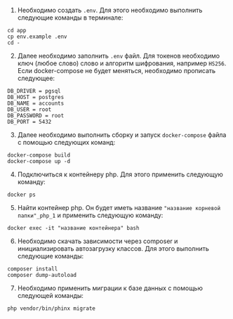 1. Необходимо создать `.env`. Для этого необходимо выполнить следующие команды в терминале:
````shell
cd app
cp env.example .env
cd -
````
2. Далее необходимо заполнить `.env` файл. Для токенов необходимо ключ (любое слово) слово и алгоритм шифрования, например `HS256`. Если docker-compose не будет меняться, необходимо прописать следующее:
````dotenv
DB_DRIVER = pgsql
DB_HOST = postgres
DB_NAME = accounts
DB_USER = root
DB_PASSWORD = root
DB_PORT = 5432
````
3. Далее необходимо выполнить сборку и запуск `docker-compose` файла с помощью следующих команд:
````shell
docker-compose build
docker-compose up -d
````
4. Подключиться к контейнеру php. Для этого применить следующую команду:
````shell
docker ps
````
5. Найти контейнер php. Он будет иметь название `"название корневой папки"_php_1` и применить следующую команду:
````shell
docker exec -it "название контейнера" bash
````
6. Необходимо скачать зависимости через composer и инициализировать автозагрузку классов. Для этого выполнить следующие команды:
````shell
composer install
composer dump-autoload
````
7. Необходимо применить миграции к базе данных с помощью следующей команды:
````shell
php vendor/bin/phinx migrate
````
